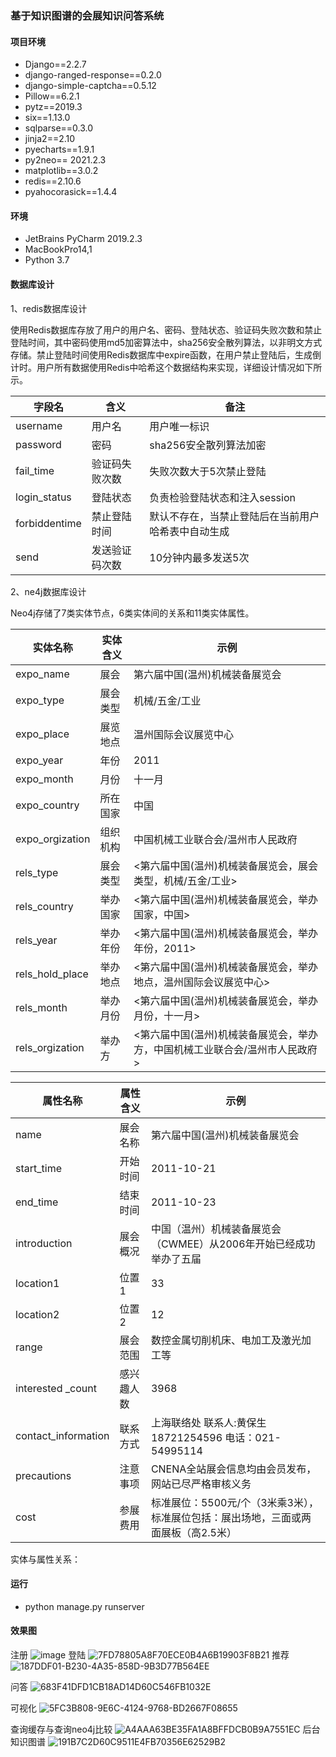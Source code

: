 ### 基于知识图谱的会展知识问答系统
#### 项目环境
* Django==2.2.7
* django-ranged-response==0.2.0
* django-simple-captcha==0.5.12
* Pillow==6.2.1
* pytz==2019.3
* six==1.13.0
* sqlparse==0.3.0
* jinja2==2.10
* pyecharts==1.9.1
* py2neo== 2021.2.3
* matplotlib==3.0.2
* redis==2.10.6
* pyahocorasick==1.4.4


#### 环境
* JetBrains PyCharm 2019.2.3 
* MacBookPro14,1
* Python 3.7

#### 数据库设计
1、redis数据库设计 

使用Redis数据库存放了用户的用户名、密码、登陆状态、验证码失败次数和禁止登陆时间，其中密码使用md5加密算法中，sha256安全散列算法，以非明文方式存储。禁止登陆时间使用Redis数据库中expire函数，在用户禁止登陆后，生成倒计时。用户所有数据使用Redis中哈希这个数据结构来实现，详细设计情况如下所示。

字段名|含义|备注
-|-|-
username|	用户名|	用户唯一标识
password	|密码	|sha256安全散列算法加密
fail_time	|验证码失败次数|	失败次数大于5次禁止登陆
login_status|	登陆状态	|负责检验登陆状态和注入session
forbiddentime	|禁止登陆时间|	默认不存在，当禁止登陆后在当前用户哈希表中自动生成
send|	发送验证码次数	|10分钟内最多发送5次

2、ne4j数据库设计

Neo4j存储了7类实体节点，6类实体间的关系和11类实体属性。


实体名称|	实体含义	|示例
-|-|-
expo_name|	展会|	第六届中国(温州)机械装备展览会
expo_type|	展会类型|	机械/五金/工业
expo_place	|展览地点|	温州国际会议展览中心
expo_year|	年份	|2011
expo_month	|月份|	十一月
expo_country|	所在国家|	中国
expo_orgization|	组织机构|	中国机械工业联合会/温州市人民政府
rels_type|	展会类型|	<第六届中国(温州)机械装备展览会，展会类型，机械/五金/工业>
rels_country|	举办国家|	<第六届中国(温州)机械装备展览会，举办国家，中国>
rels_year|	举办年份|	<第六届中国(温州)机械装备展览会，举办年份，2011>
rels_hold_place|	举办地点|	<第六届中国(温州)机械装备展览会，举办地点，温州国际会议展览中心>
rels_month|	举办月份|	<第六届中国(温州)机械装备展览会，举办月份，十一月>
rels_orgization|	举办方|	<第六届中国(温州)机械装备展览会，举办方，中国机械工业联合会/温州市人民政府>

属性名称|	属性含义|	示例
-|-|-
name|	展会名称|	第六届中国(温州)机械装备展览会
start_time|	开始时间|	2011-10-21
end_time|	结束时间|	2011-10-23
introduction|	展会概况|	中国（温州）机械装备展览会（CWMEE）从2006年开始已经成功举办了五届
location1|	位置1|	33
location2|	位置2|	12
range|	展会范围|	数控金属切削机床、电加工及激光加工等
interested _count|	感兴趣人数|	3968
contact_information|	联系方式|	上海联络处 联系人:黄保生 18721254596  电话：021-54995114
precautions|	注意事项|	CNENA全站展会信息均由会员发布，网站已尽严格审核义务
cost|	参展费用|	标准展位：5500元/个（3米乘3米），标准展位包括：展出场地，三面或两面展板（高2.5米）

实体与属性关系：


#### 运行
* python manage.py runserver

#### 效果图
注册
![image](https://user-images.githubusercontent.com/101266608/174006230-247b427a-6fa3-4d2f-8215-413ccdc12352.png)
登陆
![7FD78805A8F70ECE0B4A6B19903F8B21](https://user-images.githubusercontent.com/101266608/174006152-a05ad0ea-0739-4d41-aab9-241f1c9ead9d.jpg)
推荐
![187DDF01-B230-4A35-858D-9B3D77B564EE](https://user-images.githubusercontent.com/101266608/174006344-9d300b2f-04cd-4d38-ac2f-0ea80b794328.png)

问答
![683F41DFD1CB18AD14D60C546FB1032E](https://user-images.githubusercontent.com/101266608/174006362-19fbd3cb-8dea-4991-8160-2a4a400ba016.jpg)

可视化
![5FC3B808-9E6C-4124-9768-BD2667F08655](https://user-images.githubusercontent.com/101266608/174006299-4e9810fc-2900-4cbf-b5e0-37bec9970be7.png)

查询缓存与查询neo4j比较
![A4AAA63BE35FA1A8BFFDCB0B9A7551EC](https://user-images.githubusercontent.com/101266608/174006379-82ce27ab-5485-4549-b977-c196f39d700c.jpg)
后台知识图谱
![191B7C2D60C9511E4FB70356E62529B2](https://user-images.githubusercontent.com/101266608/174006415-5f0588b5-55b0-42e2-9e61-7d37342bf193.jpg)





